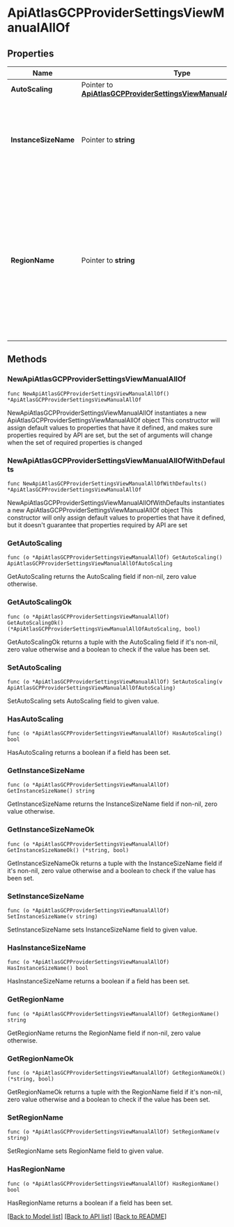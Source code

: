 # ApiAtlasGCPProviderSettingsViewManualAllOf

## Properties

Name | Type | Description | Notes
------------ | ------------- | ------------- | -------------
**AutoScaling** | Pointer to [**ApiAtlasGCPProviderSettingsViewManualAllOfAutoScaling**](ApiAtlasGCPProviderSettingsViewManualAllOfAutoScaling.md) |  | [optional] 
**InstanceSizeName** | Pointer to **string** | Cluster tier, with a default storage and memory capacity, that applies to all the data-bearing hosts in your cluster. | [optional] 
**RegionName** | Pointer to **string** | Human-readable label that identifies the geographic location of your MongoDB cluster. The region you choose can affect network latency for clients accessing your databases. For multi-region clusters, see **replicationSpec.{region}**. | [optional] 

## Methods

### NewApiAtlasGCPProviderSettingsViewManualAllOf

`func NewApiAtlasGCPProviderSettingsViewManualAllOf() *ApiAtlasGCPProviderSettingsViewManualAllOf`

NewApiAtlasGCPProviderSettingsViewManualAllOf instantiates a new ApiAtlasGCPProviderSettingsViewManualAllOf object
This constructor will assign default values to properties that have it defined,
and makes sure properties required by API are set, but the set of arguments
will change when the set of required properties is changed

### NewApiAtlasGCPProviderSettingsViewManualAllOfWithDefaults

`func NewApiAtlasGCPProviderSettingsViewManualAllOfWithDefaults() *ApiAtlasGCPProviderSettingsViewManualAllOf`

NewApiAtlasGCPProviderSettingsViewManualAllOfWithDefaults instantiates a new ApiAtlasGCPProviderSettingsViewManualAllOf object
This constructor will only assign default values to properties that have it defined,
but it doesn't guarantee that properties required by API are set

### GetAutoScaling

`func (o *ApiAtlasGCPProviderSettingsViewManualAllOf) GetAutoScaling() ApiAtlasGCPProviderSettingsViewManualAllOfAutoScaling`

GetAutoScaling returns the AutoScaling field if non-nil, zero value otherwise.

### GetAutoScalingOk

`func (o *ApiAtlasGCPProviderSettingsViewManualAllOf) GetAutoScalingOk() (*ApiAtlasGCPProviderSettingsViewManualAllOfAutoScaling, bool)`

GetAutoScalingOk returns a tuple with the AutoScaling field if it's non-nil, zero value otherwise
and a boolean to check if the value has been set.

### SetAutoScaling

`func (o *ApiAtlasGCPProviderSettingsViewManualAllOf) SetAutoScaling(v ApiAtlasGCPProviderSettingsViewManualAllOfAutoScaling)`

SetAutoScaling sets AutoScaling field to given value.

### HasAutoScaling

`func (o *ApiAtlasGCPProviderSettingsViewManualAllOf) HasAutoScaling() bool`

HasAutoScaling returns a boolean if a field has been set.

### GetInstanceSizeName

`func (o *ApiAtlasGCPProviderSettingsViewManualAllOf) GetInstanceSizeName() string`

GetInstanceSizeName returns the InstanceSizeName field if non-nil, zero value otherwise.

### GetInstanceSizeNameOk

`func (o *ApiAtlasGCPProviderSettingsViewManualAllOf) GetInstanceSizeNameOk() (*string, bool)`

GetInstanceSizeNameOk returns a tuple with the InstanceSizeName field if it's non-nil, zero value otherwise
and a boolean to check if the value has been set.

### SetInstanceSizeName

`func (o *ApiAtlasGCPProviderSettingsViewManualAllOf) SetInstanceSizeName(v string)`

SetInstanceSizeName sets InstanceSizeName field to given value.

### HasInstanceSizeName

`func (o *ApiAtlasGCPProviderSettingsViewManualAllOf) HasInstanceSizeName() bool`

HasInstanceSizeName returns a boolean if a field has been set.

### GetRegionName

`func (o *ApiAtlasGCPProviderSettingsViewManualAllOf) GetRegionName() string`

GetRegionName returns the RegionName field if non-nil, zero value otherwise.

### GetRegionNameOk

`func (o *ApiAtlasGCPProviderSettingsViewManualAllOf) GetRegionNameOk() (*string, bool)`

GetRegionNameOk returns a tuple with the RegionName field if it's non-nil, zero value otherwise
and a boolean to check if the value has been set.

### SetRegionName

`func (o *ApiAtlasGCPProviderSettingsViewManualAllOf) SetRegionName(v string)`

SetRegionName sets RegionName field to given value.

### HasRegionName

`func (o *ApiAtlasGCPProviderSettingsViewManualAllOf) HasRegionName() bool`

HasRegionName returns a boolean if a field has been set.


[[Back to Model list]](../README.md#documentation-for-models) [[Back to API list]](../README.md#documentation-for-api-endpoints) [[Back to README]](../README.md)



